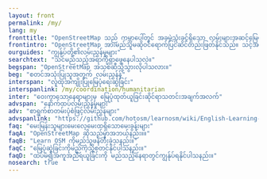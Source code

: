 ```yaml
---
layout: front
permalink: /my/
lang: my
fronttitle: "OpenStreetMap သည် ကမ္ဘာပေါ်တွင် အခမဲ့သုံးခွင့်ရှိသော လမ်းများအဆင့်မြေပုံတစ်ခုဖြစ်ပါသည်။အရေအတွက်အမြဲတမ်းတိုးပွားလျက်ရှိသော မြေပုံရေးဆွဲသူများအဖွဲ့အစည်းမှ အမြဲအသစ်များဖန်တီးထည့်သွင်းရေးဆွဲနေပါသည်။။"
frontintro: "OpenStreetMap အားမည်သူမဆိုဝင်ရောက်ပြင်ဆင်တည်းဖြတ်နိုင်သည်။ သင့်အနေဖြင့် LearnOSM အား မည်ကဲ့သို့လေ့လာသင်ယူရမည်ဆိုသည်ကို နားလည်ရလွယ်ကူစေရန်လည်း လုပ်ဆောင်ပေးထားပါသည်။ စတင်လေ့လာနိုင်ရန်အတွက် တစ်ဆင့်ချင်းစီလမ်းညွှန်မှုများ ပေးထားပြီး OpenStreetMap နှင့် OpenStreetMap ၏အချက်အလက်များကိုအသုံးပြု၍ OpenStreetMap တွင်ပါဝင်ကူညီရေးဆွဲနိုင်ပါသည်။ အကယ်၍ သင့်အနေဖြင့် OpenStreetMap workshopတစ်ခုကိုလုပ်ဆောင်ရန်စိတ်ဝင်စားပါက LearnOSM လေ့ကျင့်သင်ကြားပေးသူ အရင်းအမြစ်များတွင် သွားရောက်လေ့လာ စစ်ဆေးနိုင်ပါသည်။အကယ်၍ သင့်အနေဖြင့် OpenStreetMap workshop ကိုလုပ်ဆောင်ရန် စိတ်ဝင်စားပါက LearnOSM သင်ကြားသူ အရင်းအမြစ်ကို စစ်ဆေးပါ။	"
ourguides: "ကျွန်ုပ်တို့၏လမ်းညွှန်မှုများ"
searchtext: "သင်မည်သည့်အရာကိုရှာဖွေနေပါသလဲ။"
begspan: "OpenStreetMap အသစ်ဆီသို့သွားလိုပါသလား။"
beg: "စတင်အသုံးပြုသူအတွက် လမ်းညွှန်န်"
interspan: "လူထုအကျိုးပြုမြေပုံရေးဆွဲခြင်း"
interspanlink: /my/coordination/humanitarian
inter: "ဝေးကွာသောနေရာများမှ မြေပုံထုတ်ယူခြင်းဆိုင်ရာသတင်းအချက်အလက်"
advspan: "နောက်ထပ်လမ်းညွှန်မှုများ"
adv: "စာရွက်စာတမ်းပုံစံဖြင့်လမ်းညွှန်များ"
advspanlink: "https://github.com/hotosm/learnosm/wiki/English-Learning-Guides/"
faq: "မေးမြန်းသူများမေးလေ့မေးထရှိသောမေးခွန်းများ"
faqA: "OpenStreetMap ဆိုသည်မှာအဘယ်နည်း။။"
faqB: "Learn OSM ကိုမည်သူဖန်တီးခဲ့သနည်း။"
faqC: "မြေပုံဆွဲခြင်းကိုမည်ကဲ့သို့စတင်နိုင်ပါသနည်း။"
faqD: "ထပ်မံ၍အကူအညီရယူခြင်းကို မည်သည့်နေရာတွင်ကျွန်ုပ်ရနိုင်ပါသနည်း။"
nosearch: true
---
```

